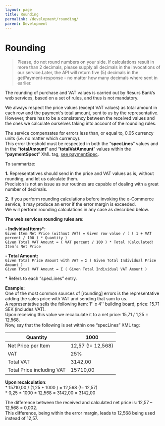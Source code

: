 ```yaml
---
layout: page
title: Rounding
permalink: /development/rounding/
parent: Development
---
```


# Rounding

> Please, do not round numbers on your side. If calculations result in
> more than 2 decimals, please supply all decimals in the invocations of
> our service.Later, the API will return five (5) decimals in the
> getPayment-response - no matter how many decimals where sent in
> earlier.

The rounding of purchase and VAT values is carried out by Resurs Bank’s
web services, based on a set of rules, and thus is not mandatory.

We always respect the price values (except VAT values) as total amount
in each row and the payment's total amount, sent to us by the
representative.  
However, there has to be a consistency between the received values and
the ones we calculate ourselves taking into account of the rounding
rules.

The service compensates for errors less than, or equal to, 0.05 currency
units (i.e. no matter which currency).  
This error threshold must be respected in both the “**specLines**”
values and in the “**totalAmount**” and “**totalVatAmount**” values
within the “**paymentSpect**” XML tag, [see paymentSpec](paymentspec).

To summarize:

**1.** Representatives should send in the price and VAT values as is,
without rounding, and let us calculate them.  
Precision is not an issue as our routines are capable of dealing with a
great number of decimals.

**2.** If you perform rounding calculations before invoking the
e-Commerce service, it may produce an error if the error margin is
exceeded.  
We will perform rounding calculations in any case as described below.

**The web services rounding rules are:**

**- Individual items\*:**  
`Given Item Net Price (without VAT) = Given row value / ( ( 1 + VAT percent / 100 ) * Quantity )`  
`Given Total VAT Amount = ( VAT percent / 100 ) * Total !Calculated! Item’s Net Price`

**- Total Amount:**  
`Given Total Price Amount with VAT = Σ ( Given Total Individual Price Amount )`  
`Given Total VAT Amount = Σ ( Given Total Individual VAT Amount )`

\* Refers to each “specLines” entry.

**Example:**  
One of the most common sources of \[rounding\] errors is the
representative adding the sales price with VAT and sending that sum to
us.  
A representative sells the following item: 1'' x 4'' building board,
price: 15.71 SEK (includes VAT).  
Upon receiving this value we recalculate it to a net price: 15,71 / 1,25
= 12,568.  
Now, say that the following is set within one “specLines” XML tag:

| Quantity                  | 1000              |
|---------------------------|-------------------|
| Net Price per Item        | 12,57 (!= 12,568) |
| VAT                       | 25%               |
| Total VAT                 | 3142,00           |
| Total Price including VAT | 15710,00          |

**Upon recalculation:**  
\* 15710,00 / (1,25 \* 1000 ) = 12,568 (!= 12,57)  
\* 0,25 \* 1000 \* 12,568 = 3142,00 = 3142,00

The difference between the received and calculated net price is:  12,57
– 12,568 = 0,002.  
This difference, being within the error margin, leads to 12,568 being
used instead of 12,57. 

